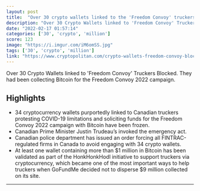 ```yaml
---
layout: post
title:  "Over 30 crypto wallets linked to the 'Freedom Convoy' truckers blocked"
description: "Over 30 Crypto Wallets linked to 'Freedom Convoy' Truckers Blocked. They had been collecting Bitcoin for the Freedom Convoy 2022 campaign."
date: "2022-02-17 01:57:14"
categories: ['30', 'crypto', 'million']
score: 123
image: "https://i.imgur.com/iM6omSS.jpg"
tags: ['30', 'crypto', 'million']
link: "https://www.cryptopolitan.com/crypto-wallets-freedom-convoy-blocked/"
---
```


Over 30 Crypto Wallets linked to 'Freedom Convoy' Truckers Blocked. They had been collecting Bitcoin for the Freedom Convoy 2022 campaign.

## Highlights

- 34 cryptocurrency wallets purportedly linked to Canadian truckers protesting COVID-19 limitations and soliciting funds for the Freedom Convoy 2022 campaign with Bitcoin have been frozen.
- Canadian Prime Minister Justin Trudeau’s invoked the emergency act.
- Canadian police department has issued an order forcing all FINTRAC-regulated firms in Canada to avoid engaging with 34 crypto wallets.
- At least one wallet containing more than $1 million in Bitcoin has been validated as part of the HonkHonkHodl initiative to support truckers via cryptocurrency, which became one of the most important ways to help truckers when GoFundMe decided not to disperse $9 million collected on its site.

---
